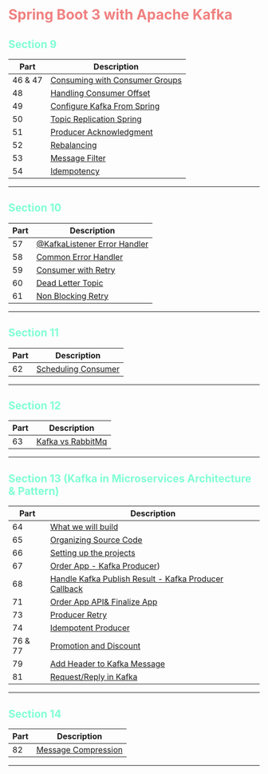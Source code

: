 <h1 style="color: lightcoral;">Spring Boot 3 with Apache Kafka</h1>

<div>
  <h2 style="color: aquamarine;">Section 9</h2>
</div>

| Part    | Description                                                                 |
|---------|-----------------------------------------------------------------------------|
| 46 & 47 | [Consuming with Consumer Groups](section9/Consuming_with_Consumer_Group.md) |
| 48      | [Handling Consumer Offset](section9/Handling_Consumer_Offset.md)            |
| 49      | [Configure Kafka From Spring](section9/Configure_Kafka_From_Spring.md)      |
| 50      | [Topic Replication Spring](section9/Topic_Replication.md)                   |
| 51      | [Producer Acknowledgment](section9/Producer_Acknowledgment.md)              |
| 52      | [Rebalancing](section9/Rebalancing.md)                                      |
| 53      | [Message Filter](section9/Messge_Filter.md)                                 |
| 54      | [Idempotency](section9/Idempotency.md)                                      |

----

<div>
  <h2 style="color: aquamarine;">Section 10</h2>
</div>

| Part | Description                                                              |
|------|--------------------------------------------------------------------------|
| 57   | [@KafkaListener Error Handler](section10/KafkaListener_Error_Handler.md) |
| 58   | [Common Error Handler](section10/KafkaListener_Error_Handler.md)         |
| 59   | [Consumer with Retry](section10/Consumer_With_Retry.md)                  |
| 60   | [Dead Letter Topic](section10/Dead_Letter_Topic.md)                      |
| 61   | [Non Blocking Retry](section10/Non_Blocking_Retry.md)                    |
----


<div>
  <h2 style="color: aquamarine;">Section 11</h2>
</div>

| Part | Description                                                      |
|------|------------------------------------------------------------------|
| 62   | [Scheduling Consumer](section11/Scheduling_Consumer.md)          |
----


<div>
  <h2 style="color: aquamarine;">Section 12</h2>
</div>

| Part | Description                                         |
|------|-----------------------------------------------------|
| 63   | [Kafka vs RabbitMq](section12/Kafka_vs_RabbitMq.md) |
----


<div>
  <h2 style="color: aquamarine;">Section 13 (Kafka in Microservices Architecture & Pattern)</h2>
</div>

| Part    | Description                                                                                       |
|---------|---------------------------------------------------------------------------------------------------|
| 64      | [What we will build](section13/What_We_Will_Build.md)                                             |
| 65      | [Organizing Source Code](section13/Organizing_Source_Code.md)                                     |
| 66      | [Setting up the projects](section13/Setting_up_the_projects.md)                                   |
| 67      | [Order App - Kafka Producer](section13/OrderApp_Kafka-Producer.md))                               |
| 68      | [Handle Kafka Publish Result - Kafka Producer Callback](section13/Handle_Kafka_Publish_Result.md) |
| 71      | [Order App API& Finalize App](section13/Order_App-API&FinalizeApp.md)                             |
| 73      | [Producer Retry](section13/Producer_Retry.md)                                                     |
| 74      | [Idempotent Producer](section13/Idempotent_Producer.md)                                           |
| 76 & 77 | [Promotion and Discount](section13/Promotion_And_Discount.md)                                     |
| 79      | [Add Header to Kafka Message](section13/Add_Header_To_Kafka_Messages.md)                          |
| 81      | [Request/Reply in Kafka](section13/Request_Reply_in_Kafka.md)                                     |
----


<div>
  <h2 style="color: aquamarine;">Section 14</h2>
</div>

| Part | Description                                             |
|------|---------------------------------------------------------|
| 82   | [Message Compression](section14/Message_Compression.md) |
----
